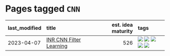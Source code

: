 # Pages tagged `CNN`

|last_modified|title|est. idea maturity|tags
|:---|:---|---:|:---|
|2023-04-07|[INR CNN Filter Learning](../INR_CNN_filter_learning.md)|526|[![](https://img.shields.io/badge/tag-CNN-467a7)](../tags/CNN.md) [![](https://img.shields.io/badge/tag-INR-bbc42)](../tags/INR.md) [![](https://img.shields.io/badge/tag-deep_learning-ca4f5a)](../tags/deep_learning.md) [![](https://img.shields.io/badge/tag-experimental-82d6e)](../tags/experimental.md) [![](https://img.shields.io/badge/tag-filter_learning-274569)](../tags/filter_learning.md)|